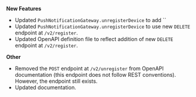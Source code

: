 **New Features**

* Updated `PushNotificationGateway.unregisterDevice` to add ``
* Updated `PushNotificationGateway.unregisterDevice` to use new `DELETE` endpoint at `/v2/register`.
* Updated OpenAPI definition file to reflect addition of new `DELETE` endpoint at `/v2/register`.

**Other**

* Removed the `POST` endpoint at `/v2/unregister` from OpenAPI documentation (this endpoint does not follow REST conventions). However, the endpoint still exists.
* Updated documentation.